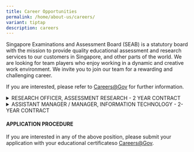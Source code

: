 ```yaml
---
title: Career Opportunities
permalink: /home/about-us/careers/
variant: tiptap
description: careers
---
```

<p>Singapore Examinations and Assessment Board (SEAB) is a statutory board
with the mission to provide quality educational assessment and research
services to our customers in Singapore, and other parts of the world. We
are looking for team players who enjoy working in a dynamic and creative
work environment. We invite you to join our team for a rewarding and challenging
career.</p>
<p>If you are interested, please refer to <a href="https://www.careers.gov.sg/" rel="noopener noreferrer nofollow" target="_blank"><u>Careers@Gov</u></a>&nbsp;for further
information.</p>
<div data-type="detailGroup" class="isomer-accordion isomer-accordion-white">
<details class="isomer-details">
<summary>RESEARCH OFFICER, ASSESSMENT RESEARCH - 2 YEAR CONTRACT</summary>
<div data-type="detailsContent" class="isomer-details-content">
<p></p>
<p><strong>RESPONSIBILITIES</strong>
</p>
<p>Successful applicant will play an active role in conducting research on
educational measurement and assessment issues, as well as in developing
assessment services and products that are transforming for stakeholders.&nbsp;The
key responsibilities include:&nbsp;&nbsp;</p>
<ul data-tight="true" class="tight">
<li>
<p>Conduct research studies which focus on harnessing technology to assess
complex competencies for 21st Century education&nbsp;</p>
</li>
<li>
<p>Apply statistical techniques to support assessment-related analysis</p>
</li>
<li>
<p>Provide project management and consultancy services for assessment projects</p>
</li>
<li>
<p>Develop assessment services and products that are fit for purpose, educationally
sound and positively transforming for stakeholders&nbsp;</p>
<p></p>
</li>
</ul>
<p><strong>&nbsp;</strong>
</p>
<p><strong>REQUIREMENTS</strong>
</p>
<ul data-tight="true" class="tight">
<li>
<p>Trained in Mathematics and/or statistics-related field</p>
</li>
<li>
<p>Experience in the education sector will be an advantage</p>
</li>
<li>
<p>Proficient in the use of statistical analysis software (e.g. STATA, SAS,
RUMM2020, R-Programming)</p>
</li>
<li>
<p>Experience in the use of coding applications (such as Visual Studio) with
C/C#/C++, Visual Basic or Java Programming, will be useful</p>
</li>
<li>
<p>Adaptable, meticulous individual with excellent analytical skills</p>
</li>
<li>
<p>Ability to communicate complex concepts in an applied and practical manner
to obtain buy-in from stakeholder groups</p>
</li>
<li>
<p>Enjoy working in teams, in a dynamic and creative work environment</p>
</li>
</ul>
</div>
</details>
<details class="isomer-details">
<summary>ASSISTANT MANAGER / MANAGER, INFORMATION TECHNOLOGY - 2-YEAR CONTRACT</summary>
<div data-type="detailsContent" class="isomer-details-content">
<p></p>
<p><strong>RESPONSIBILITIES</strong>
</p>
<p>Successful applicant will play an active role in managing IT application
projects, driving and enhancing the SEAB’s digital competencies and capabilities,
providing operational support to end users for IT systems, and ensuring
compliance with IT policies and standards.&nbsp;The key responsibilities
include:&nbsp;&nbsp;</p>
<ul data-tight="true" class="tight">
<li>
<p>Manage IT application projects, including initial requirements gathering,
tendering process management, development supervision, and contract administration
for ongoing operations.</p>
</li>
<li>
<p>Collaborate with users and vendors to enhance systems and services, ensuring
alignment with evolving business needs.</p>
</li>
<li>
<p>Conduct project risk management and develop relevant risk mitigation strategies
in collaboration with users and vendors.</p>
</li>
<li>
<p>Manage and support ongoing operations of systems and services, and conduct
regular reviews to ensure project success.</p>
</li>
<li>
<p>Act as a technical consultant for agency ICT projects, offering advice
on technology trends and standards to meet current and future business
needs.</p>
</li>
<li>
<p>Collaborating with various departments to understand their business needs
and recommending digital solutions to meet those needs effectively and
efficiently.</p>
</li>
<li>
<p>Lead the evaluation, selection, and implementation of new technologies
to enhance operational efficiency and drive innovation.</p>
</li>
<li>
<p>Review existing policies against prevailing IM8 policies regularly and
implement necessary changes to maintain relevance.</p>
</li>
<li>
<p>Lead the formulation and implementation of work processes to ensure compliance
with IM8 policies at SEAB.</p>
</li>
</ul>
<p></p>
<p><strong>REQUIREMENTS</strong>
</p>
<ul data-tight="true" class="tight">
<li>
<p>Degree or Diploma in Computer Science, Information Systems, Information/Infocomm
Technology, Computer or Electronics Engineering, or a related field.</p>
</li>
<li>
<p>Minimum of 8 years of relevant experience as an IT Project Manager, involving
in at least 2 full project development life cycles.</p>
</li>
<li>
<p>Possess a thorough understanding of IT policies, compliance, and regulatory
standards.</p>
</li>
<li>
<p>Familiar with digital transformation initiatives and tools for enhancing
business operations.</p>
</li>
<li>
<p>Possess an adaptable and enterprising personality, with a proactive approach
to acquiring new knowledge and taking calculated risks.</p>
</li>
<li>
<p>Is driven by innovation to deliver tangible business outcomes.</p>
</li>
<li>
<p>Possess strong vendor management and interpersonal skills.</p>
</li>
<li>
<p>Proficient in analytical, conceptualisation, and problem-solving abilities.</p>
</li>
<li>
<p>Possess experience in supporting audits and compliance management.</p>
</li>
<li>
<p>Advantageous to have prior experience in a Public Service agency, with
a good understanding of the Instruction Manual (IM8) for ICT, experience
in audits, and knowledge of government procurement processes and contract
management.</p>
</li>
</ul>
</div>
</details>
</div>
<h4><strong>APPLICATION PROCEDURE</strong></h4>
<p>If you are interested in any of the above position, please submit your
application with your educational certificateso&nbsp;<a href="https://www.careers.hrp.gov.sg/sap/bc/ui5_ui5/sap/ZGERCFA004/index.html?search-keyword=seab" rel="noopener noreferrer nofollow" target="_blank"><u>Careers@Gov</u></a>.</p>